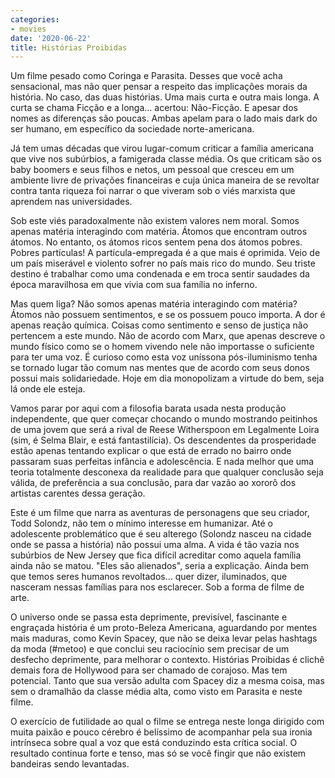 ```yaml
---
categories:
- movies
date: '2020-06-22'
title: Histórias Proibidas
---
```


Um filme pesado como Coringa e Parasita. Desses que você acha sensacional, mas não quer pensar a respeito das implicações morais da história. No caso, das duas histórias. Uma mais curta e outra mais longa. A curta se chama Ficção e a longa... acertou: Não-Ficção. E apesar dos nomes as diferenças são poucas. Ambas apelam para o lado mais dark do ser humano, em específico da sociedade norte-americana.

Já tem umas décadas que virou lugar-comum criticar a família americana que vive nos subúrbios, a famigerada classe média. Os que criticam são os baby boomers e seus filhos e netos, um pessoal que cresceu em um ambiente livre de privações financeiras e cuja única maneira de se revoltar contra tanta riqueza foi narrar o que viveram sob o viés marxista que aprendem nas universidades.

Sob este viés paradoxalmente não existem valores nem moral. Somos apenas matéria interagindo com matéria. Átomos que encontram outros átomos. No entanto, os átomos ricos sentem pena dos átomos pobres. Pobres partículas! A partícula-empregada é a que mais é oprimida. Veio de um país miserável e violento sofrer no país mais rico do mundo. Seu triste destino é trabalhar como uma condenada e em troca sentir saudades da época maravilhosa em que vivia com sua família no inferno.

Mas quem liga? Não somos apenas matéria interagindo com matéria? Átomos não possuem sentimentos, e se os possuem pouco importa. A dor é apenas reação química. Coisas como sentimento e senso de justiça não pertencem a este mundo. Não de acordo com Marx, que apenas descreve o mundo físico como se o homem vivendo nele não importasse o suficiente para ter uma voz. É curioso como esta voz uníssona pós-iluminismo tenha se tornado lugar tão comum nas mentes que de acordo com seus donos possui mais solidariedade. Hoje em dia monopolizam a virtude do bem, seja lá onde ele esteja.

Vamos parar por aqui com a filosofia barata usada nesta produção independente, que quer começar chocando o mundo mostrando peitinhos de uma jovem que será a rival de Reese Witherspoon em Legalmente Loira (sim, é Selma Blair, e está fantastilícia). Os descendentes da prosperidade estão apenas tentando explicar o que está de errado no bairro onde passaram suas perfeitas infância e adolescência. E nada melhor que uma teoria totalmente desconexa da realidade para que qualquer conclusão seja válida, de preferência a sua conclusão, para dar vazão ao xororô dos artistas carentes dessa geração.

Este é um filme que narra as aventuras de personagens que seu criador, Todd Solondz, não tem o mínimo interesse em humanizar. Até o adolescente problemático que é seu alterego (Solondz nasceu na cidade onde se passa a história) não possui uma alma. A vida é tão vazia nos subúrbios de New Jersey que fica difícil acreditar como aquela família ainda não se matou. "Eles são alienados", seria a explicação. Ainda bem que temos seres humanos revoltados... quer dizer, iluminados, que nasceram nessas famílias para nos esclarecer. Sob a forma de filme de arte.

O universo onde se passa esta deprimente, previsível, fascinante e engraçada história é um proto-Beleza Americana, aguardando por mentes mais maduras, como Kevin Spacey, que não se deixa levar pelas hashtags da moda (#metoo) e que conclui seu raciocínio sem precisar de um desfecho deprimente, para melhorar o contexto. Histórias Proibidas é clichê demais fora de Hollywood para ser chamado de corajoso. Mas tem potencial. Tanto que sua versão adulta com Spacey diz a mesma coisa, mas sem o dramalhão da classe média alta, como visto em Parasita e neste filme.

O exercício de futilidade ao qual o filme se entrega neste longa dirigido com muita paixão e pouco cérebro é belíssimo de acompanhar pela sua ironia intrínseca sobre qual a voz que está conduzindo esta crítica social. O resultado continua forte e tenso, mas só se você fingir que não existem bandeiras sendo levantadas.